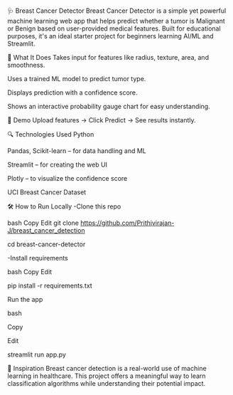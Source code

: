 🩺 Breast Cancer Detector
Breast Cancer Detector is a simple yet powerful machine learning web app that helps predict whether a tumor is Malignant or Benign based on user-provided medical features. Built for educational purposes, it's an ideal starter project for beginners learning AI/ML and Streamlit.

🧠 What It Does
Takes input for features like radius, texture, area, and smoothness.

Uses a trained ML model to predict tumor type.

Displays prediction with a confidence score.

Shows an interactive probability gauge chart for easy understanding.

🚀 Demo
Upload features → Click Predict → See results instantly.

🔍 Technologies Used
Python

Pandas, Scikit-learn – for data handling and ML

Streamlit – for creating the web UI

Plotly – to visualize the confidence score

UCI Breast Cancer Dataset

🛠️ How to Run Locally
-Clone this repo

bash
Copy
Edit
git clone https://github.com/Prithivirajan-J/breast_cancer_detection

cd breast-cancer-detector

-Install requirements

bash
Copy
Edit

pip install -r requirements.txt

Run the app


bash

Copy

Edit

streamlit run app.py

🎯 Inspiration
Breast cancer detection is a real-world use of machine learning in healthcare. This project offers a meaningful way to learn classification algorithms while understanding their potential impact.

